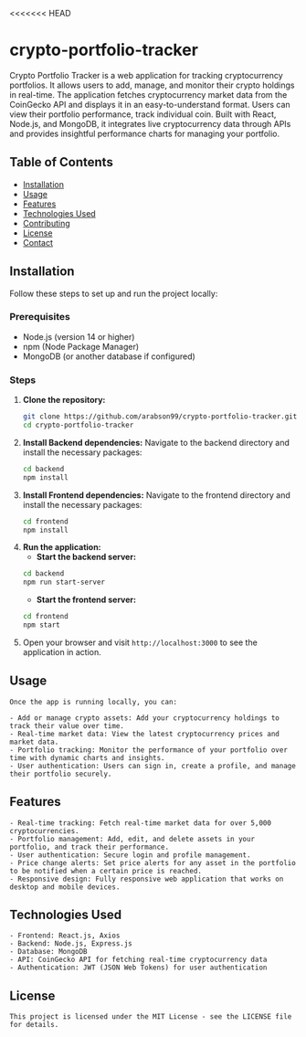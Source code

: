 <<<<<<< HEAD
# crypto-portfolio-tracker
Crypto Portfolio Tracker is a web application for tracking cryptocurrency portfolios. It allows users to add, manage, and monitor their crypto holdings in real-time. The application fetches cryptocurrency market data from the CoinGecko API and displays it in an easy-to-understand format. Users can view their portfolio performance, track individual coin. Built with React, Node.js, and MongoDB, it integrates live cryptocurrency data through APIs and provides insightful performance charts for managing your portfolio.

## Table of Contents
- [Installation](#installation)
- [Usage](#usage)
- [Features](#features)
- [Technologies Used](#technologies-used)
- [Contributing](#contributing)
- [License](#license)
- [Contact](#contact)

## Installation

Follow these steps to set up and run the project locally:

### Prerequisites

- Node.js (version 14 or higher)
- npm (Node Package Manager)
- MongoDB (or another database if configured)

### Steps

1. **Clone the repository:**
   ```bash
   git clone https://github.com/arabson99/crypto-portfolio-tracker.git
   cd crypto-portfolio-tracker
   ```
2. **Install Backend dependencies:** Navigate to the backend directory and install the necessary packages:
    ```bash
    cd backend
    npm install
    ```
3. **Install Frontend dependencies:** Navigate to the frontend directory and install the necessary packages:
    ```bash
    cd frontend
    npm install
    ```
4. **Run the application:**
    - **Start the backend server:**
    ```bash
    cd backend
    npm run start-server
    ```
    - **Start the frontend server:**
    ```bash
    cd frontend
    npm start
    ```
5. Open your browser and visit `http://localhost:3000` to see the application in action.

## Usage
    Once the app is running locally, you can:

    - Add or manage crypto assets: Add your cryptocurrency holdings to track their value over time.
    - Real-time market data: View the latest cryptocurrency prices and market data.
    - Portfolio tracking: Monitor the performance of your portfolio over time with dynamic charts and insights.
    - User authentication: Users can sign in, create a profile, and manage their portfolio securely.

## Features
    - Real-time tracking: Fetch real-time market data for over 5,000 cryptocurrencies.
    - Portfolio management: Add, edit, and delete assets in your portfolio, and track their performance.
    - User authentication: Secure login and profile management.
    - Price change alerts: Set price alerts for any asset in the portfolio to be notified when a certain price is reached.
    - Responsive design: Fully responsive web application that works on desktop and mobile devices.

## Technologies Used
    - Frontend: React.js, Axios
    - Backend: Node.js, Express.js
    - Database: MongoDB 
    - API: CoinGecko API for fetching real-time cryptocurrency data
    - Authentication: JWT (JSON Web Tokens) for user authentication

## License
    This project is licensed under the MIT License - see the LICENSE file for details.
